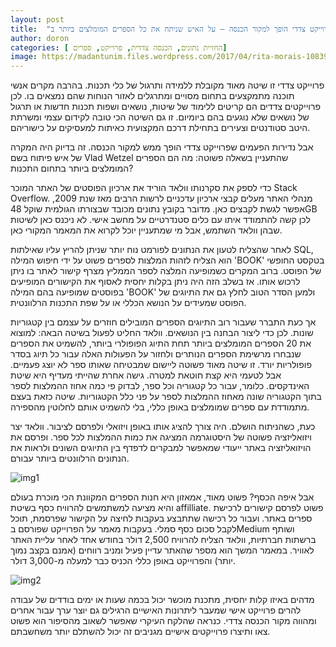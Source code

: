 ```yaml
---
layout: post
title:  "כשפרוייקט צדדי הופך למקור הכנסה – על האיש שניתח את כל הספרים המומלצים ביותר ב- Stack Overflow"
author: doron
categories: [ החזיית נתונים, הכנסה צדדית, פרוייקט, ספרים]
image: https://madantunim.files.wordpress.com/2017/04/rita-morais-108397.jpg?w=960&h=1280&crop=1
---
```


פרוייקט צדדי זו שיטה מאוד מקובלת ללמידה ותרגול של כלי תכנות. בהרבה מקרים אנשי תוכנה מתמקצעים בתחום מסויים ומתרגלים לאזור הנוחות שהם נמצאים בו. לכן פרוייקטים צדדים הם קריטים ללימוד של שיטות, נושאים ושפות תכנות חדשות או תרגול של נושאים שלא נוגעים בהם ביומיום. זו גם השיטה הכי טובה לקידום עצמי ומשרתת היטב סטודנטים וצעירים בתחילת דרכם המקצועית כאיתות למעסיקים על כישוריהם.

אבל נדירות הפעמים שפרוייקט צדדי הופך ממש למקור הכנסה. זה בדיוק היה המקרה של איש פיתוח בשם Vlad Wetzel שהתעניין בשאלה פשוטה: מה הם הספרים המומלצים ביותר בתחום התכנות?

כדי לספק את סקרנותו וולאד הוריד את ארכיון הפוסטים של האתר המוכר Stack Overflow. מנהלי האתר מעלים קבצי ארכיון עדכניים לרשות הרבים מאז שנת 2009, אפשר לגשת לקבצים כאן.  מדובר בקובץ נתונים מכובד שבצורתו הגולמית שוקל 48GB לכן קשה להתמודד איתו עם כלים סטנדרטיים על מחשב אישי. לא ניכנס כאן לשיטות שבהן וולאד השתמש, אבל מי שמתעניין יוכל לקרוא את המאמר המקורי כאן.

לאחר שהצליח לטעון את הנתונים לפורמט נוח יותר שניתן להריץ עליו שאילתות SQL, הוא הצליח לזהות המלצות לספרים פשוט על ידי חיפוש המילה 'BOOK' בטקסט החופשי של הפוסט. ברוב המקרים כשמופיעה המלצה לספר הממליץ מצרף קישור לאתר בו ניתן לרכוש אותו. אז בשלב הזה היה ניתן בקלות יחסית לאסוף את הקישורים המופיעים בפוסטים שמופיעה בהם המילה 'BOOK' ולמען הסדר הטוב לחלץ גם את התיוגים של הפוסט שמעידים על הנושא הכללי או על שפת התכנות הרלוונטית.

אך כעת התברר שעבור רוב התיוגים הספרים המובילים חוזרים על עצמם בין קטגוריות שונות. לכן כדי ליצור הבחנה בין הנושאים. וולאד החליט לפעול בשיטה הבאה: למוצוא את 20 הספרים המומלצים ביותר תחת התיוג הפופולרי ביותר, להשמיט את הספרים שנבחרו מרשימת הספרים הנותרים ולחזור על הפעולות האלה עבור כל תיוג בסדר פופולריות יורד.  זו שיטה מאוד פשוטה ליישום שמבטיחה שאותו ספר לא יוצג פעמיים. אבל לטעמי היא קצת חוטאת למטרה. גישה אחרת שהייתי מעדיף היא שיטת האינדקסים. כלומר, עבור כל קטגוריה וכל ספר, לבדוק פי כמה אחוז ההמלצות לספר בתוך הקטגוריה שונה מאחוז ההמלצות לספר על פני כלל הקטגוריות.  שיטה כזאת בעצם מתמודדת עם ספרים שמומלצים באופן כללי, בלי להשמיט אותם לחלוטין מהספירה.

כעת, כשהניתוח הושלם. היה צורך להציג אותו באופן ויזואלי ולפרסם לציבור. וולאד יצר ויזואליזציה פשוטה של היסטוגרמה המציגה את כמות ההמלצות לכל ספר. ופרסם את הויזואליזציה באתר ייעודי שמאפשר למבקרים לדפדף בין התיוגים השונים ולראות את הנתונים הרלוונטים ביותר עבורם.

![img1](https://madantunim.files.wordpress.com/2017/04/27e4b-1-gtla3qgig00agrvgc-kxg.png?w=518&zoom=2)

אבל איפה הכסף? פשוט מאוד, אמאזון היא חנות הספרים המקוונת הכי מוכרת בעולם והיא מציעה למשתמשים להרוויח כסף בשיטת affilliate. פשוט לפרסם קישורים לרכישת ספרים באתר. ועבור כל רכישה שתתבצע בעקבות לחיצה על הקישור שפרסמת, תוכל לקבל סכום כסף סמלי. בעקבות מאמר על הפרוייקט שפורסם בMedium ושותף ברשתות חברתיות,  וולאד הצליח להרוויח 2,500 דולר בחודש אחד לאחר עליית האתר לאוויר. במאמר המשך הוא מספר שהאתר עדיין פעיל ומניב רווחים (אמנם בקצב נמוך יותר) והפרוייקט באופן כללי הכניס כבר למעלה מ-3,000 דולר.

![img2](https://madantunim.files.wordpress.com/2017/04/1111111.png)

מדהים באיזו קלות יחסית, מתכנת מוכשר יכול בכמה שעות או ימים בודדים של עבודה להרים פרוייקט אישי שמעבר ליתרונות האישיים הרגילים גם יוצר ערך עבור אחרים ומהווה מקור הכנסה צדדי. כנראה שהלקח העיקרי שאפשר לשאוב מהסיפור הוא פשוט צאו ותיצרו פרוייקטים אישיים מגניבים זה יכול להשתלם יותר משחשבתם.
